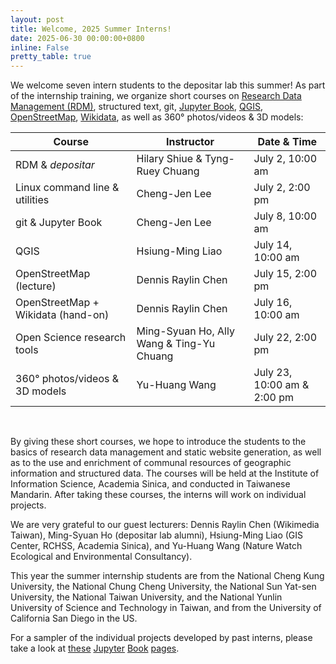 ```yaml
---
layout: post
title: Welcome, 2025 Summer Interns!
date: 2025-06-30 00:00:00+0800
inline: False
pretty_table: true
---
```


We welcome seven intern students to the depositar lab this summer! As part of the internship training, we organize short courses on [Research Data Management (RDM)](https://rdm.depositar.io/), structured text, git, [Jupyter Book](https://jupyterbook.org/), [QGIS](https://qgis.org/), [OpenStreetMap](https://www.openstreetmap.org/), [Wikidata](https://www.wikidata.org), as well as 360° photos/videos & 3D models: 

| Course        | Instructor         | Date & Time                | 
| ------------- | ------------------ | -------------------------- | 
| RDM & _depositar_  | Hilary Shiue & Tyng-Ruey Chuang | July 2, 10:00 am| 
| Linux command line & utilities | Cheng-Jen Lee | July  2, 2:00 pm | 
| git & Jupyter Book | Cheng-Jen Lee | July  8, 10:00 am | 
| QGIS          | Hsiung-Ming Liao   | July 14, 10:00 am | 
| OpenStreetMap (lecture)| Dennis Raylin Chen | July 15, 2:00 pm | 
| OpenStreetMap + Wikidata (hand-on) | Dennis Raylin Chen | July 16, 10:00 am | 
| Open Science research tools | Ming-Syuan Ho, Ally Wang & Ting-Yu Chuang | July 22, 2:00 pm |
| 360° photos/videos & 3D models | Yu-Huang Wang | July 23, 10:00 am & 2:00 pm| 

<br/>

By giving these short courses, we hope to introduce the students to the basics of research data management and static website generation, as well as to the use and enrichment of communal resources of geographic information and structured data. The courses will be held at the Institute of Information Science, Academia Sinica, and conducted in Taiwanese Mandarin. After taking these courses, the interns will work on individual projects. 

We are very grateful to our guest lecturers: Dennis Raylin Chen (Wikimedia Taiwan), Ming-Syuan Ho (depositar lab alumni), Hsiung-Ming Liao (GIS Center, RCHSS, Academia Sinica), and Yu-Huang Wang (Nature Watch Ecological and Environmental Consultancy).

This year the summer internship students are from the National Cheng Kung University, the National Chung Cheng University, the National Sun Yat-sen University, the National Taiwan University, and the National Yunlin University of Science and Technology in Taiwan, and from the University of California San Diego in the US.

For a sampler of the individual projects developed by past interns, please take a look at [these](https://iong2k.github.io/senior_project/) [Jupyter](https://0307eito.github.io/2024_Interns_Project/) [Book](https://intern2024.thundercold.dev/) [pages](https://hutakihare.github.io/2024AS-intern-snakemake/).
